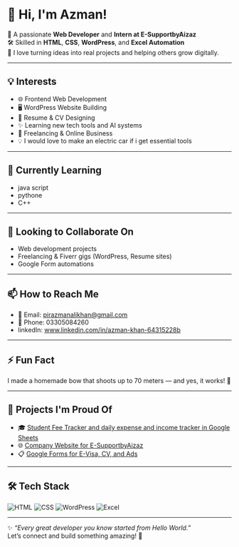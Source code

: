 # 👋 Hi, I'm Azman!

🎯 A passionate **Web Developer** and **Intern at E-SupportbyAizaz**  
🛠 Skilled in **HTML**, **CSS**, **WordPress**, and **Excel Automation**  
🚀 I love turning ideas into real projects and helping others grow digitally.

---

## 💡 Interests
- 🌐 Frontend Web Development
- 🖥️ WordPress Website Building
- 📄 Resume & CV Designing
- ✨ Learning new tech tools and AI systems
- 🎯 Freelancing & Online Business
- 💡 I would love to make an electric car if i get essential tools
---

## 🌱 Currently Learning
- java script
- pythone
- C++

---

## 🤝 Looking to Collaborate On
- Web development projects
- Freelancing & Fiverr gigs (WordPress, Resume sites)
- Google Form automations

---

## 📫 How to Reach Me
- 📧 Email: pirazmanalikhan@gmail.com  
- 📱 Phone: 03305084260
- linkedIn: www.linkedin.com/in/azman-khan-64315228b


---  

## ⚡ Fun Fact
I made a homemade bow that shoots up to 70 meters — and yes, it works! 🏹

---

## 📁 Projects I'm Proud Of
- 🎓 [Student Fee Tracker and daily expense and income tracker in Google Sheets](https://docs.google.com/spreadsheets/d/1-ExN1NtBopbMuhgAS_ixpnB7C8SAKcm9oMeJC63LUW8/edit?usp=sharing)
- 🌐 [Company Website for E-SupportbyAizaz](#)
- 📋 [Google Forms for E-Visa, CV, and Ads](https://forms.gle/QcJwWUsw8twsBdJc8)

---

## 🛠 Tech Stack
![HTML]()
![CSS](https://img.shields.io/badge/CSS-1572B6?logo=css3&logoColor=white)
![WordPress](https://img.shields.io/badge/WordPress-21759B?logo=wordpress&logoColor=white)
![Excel](https://img.shields.io/badge/Excel-217346?logo=microsoft-excel&logoColor=white)

---

✨ _“Every great developer you know started from Hello World.”_  
Let’s connect and build something amazing! 🚀
